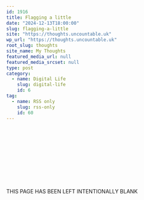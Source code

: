```yaml
---
id: 1916
title: Flagging a little
date: "2024-12-13T18:00:00"
slug: flagging-a-little
site: "https://thoughts.uncountable.uk"
wp_url: "https://thoughts.uncountable.uk"
root_slug: thoughts
site_name: My Thoughts
featured_media_url: null
featured_media_srcset: null
type: post
category:
  - name: Digital Life
    slug: digital-life
    id: 6
tag:
  - name: RSS only
    slug: rss-only
    id: 60
---
```


<!-- wp:spacer {"height":"150px"} -->
<div style="height:150px" aria-hidden="true" class="wp-block-spacer"></div>
<!-- /wp:spacer -->

<!-- wp:paragraph {"align":"center","style":{"typography":{"textTransform":"uppercase"}}} -->
<p class="has-text-align-center" style="text-transform:uppercase">This page has been left intentionally blank</p>
<!-- /wp:paragraph -->

<!-- wp:spacer {"height":"150px"} -->
<div style="height:150px" aria-hidden="true" class="wp-block-spacer"></div>
<!-- /wp:spacer -->